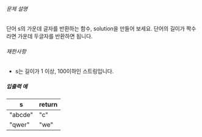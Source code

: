 <div class="guide-section-description">
      <h6 class="guide-section-title">문제 설명</h6>
      <div class="markdown solarized-dark"><p>단어 s의 가운데 글자를 반환하는 함수, solution을 만들어 보세요. 단어의 길이가 짝수라면 가운데 두글자를 반환하면 됩니다.</p>

<h6>재한사항</h6>

<ul>
<li>s는 길이가 1 이상, 100이하인 스트링입니다.</li>
</ul>

<h5>입출력 예</h5>
<table class="table">
        <thead><tr>
<th>s</th>
<th>return</th>
</tr>
</thead>
        <tbody><tr>
<td>&quot;abcde&quot;</td>
<td>&quot;c&quot;</td>
</tr>
<tr>
<td>&quot;qwer&quot;</td>
<td>&quot;we&quot;</td>
</tr>
</tbody>
      </table></div>
    </div>
